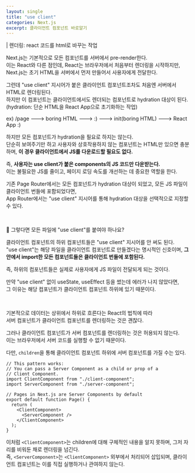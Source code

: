 ```yaml
---
layout: single
title: "use client"
categories: Next.js
excerpt: 클라이언트 컴포넌트 바로알기
---
```


| 렌더링: react 코드를 html로 바꾸는 작업

Next.js는 기본적으로 모든 컴포넌트를 서버에서 pre-render한다.  
이는 React와 다른 점인데, React는 브라우저에서 처음부터 렌더링을 시작하지만, Next.js는 초기 HTML을 서버에서 먼저 만들어서 사용자에게 전달한다.

그런데 "use client" 지시어가 붙은 클라이언트 컴포넌트조차도 처음엔 서버에서 HTML로 렌더링된다.  
하지만 이 컴포넌트는 클라이언트에서도 렌더되는 컴포넌트로 hydration 대상이 된다.  
(hydration: 단순 HTML을 React App으로 초기화하는 작업)

ex) /page ---> boring HTML ---> :) ---> init(boring HTML) ---> React App :)

하지만 모든 컴포넌트가 hydration을 필요로 하지는 않는다.  
단순히 보여주기만 하고 사용자와 상호작용하지 않는 컴포넌트는 HTML만 있으면 충분하며, **이 경우 클라이언트에서 JS를 다운로드할 필요도 없다.**

즉, **사용자는 use client가 붙은 components의 JS 코드만 다운받는다.**  
이는 불필요한 JS를 줄이고, 페이지 로딩 속도를 개선하는 데 중요한 역할을 한다.

기존 Page Router에서는 모든 컴포넌트가 hydration 대상이 되었고, 모든 JS 파일이 클라이언트 번들에 포함되었다면,  
App Router에서는 "use client" 지시어를 통해 hydration 대상을 선택적으로 지정할 수 있다.

<br />

🤔 그렇다면 모든 파일에 "use client"를 붙여야 하나요?

클라이언트 컴포넌트의 하위 컴포넌트들은 "use client" 지시어를 안 써도 된다.  
"use client"는 해당 파일을 클라이언트 컴포넌트로 만들겠다는 명시적인 신호이며, **그 안에서 import한 모든 컴포넌트들은 클라이언트 번들에 포함된다.**

즉, 하위의 컴포넌트들은 실제로 사용자에게 JS 파일이 전달되게 되는 것이다.

만약 "use client" 없이 useState, useEffect 등을 썼는데 에러가 나지 않았다면,  
그 이유는 해당 컴포넌트가 클라이언트 컴포넌트 하위에 있기 때문이다.

<br />

기본적으로 데이터는 상위에서 하위로 흐른다는 React의 법칙에 따라  
서버 컴포넌트가 클라이언트 컴포넌트를 렌더링하는 것은 괜찮다.

그러나 클라이언트 컴포넌트가 서버 컴포넌트를 렌더링하는 것은 허용되지 않는다.  
이는 브라우저에서 서버 코드를 실행할 수 없기 때문이다.

다만, `children`을 통해 클라이언트 컴포넌트 하위에 서버 컴포넌트를 가질 수는 있다.

```tsx
// This pattern works:
// You can pass a Server Component as a child or prop of a
// Client Component.
import ClientComponent from "./client-component";
import ServerComponent from "./server-component";

// Pages in Next.js are Server Components by default
export default function Page() {
  return (
    <ClientComponent>
      <ServerComponent />
    </ClientComponent>
  );
}
```

이처럼 `<ClientComponent>`는 children에 대해 구체적인 내용을 알지 못하며, 그저 자리를 비워둔 채로 렌더링을 넘긴다.  
즉, `<ServerComponent>`는 `<ClientComponent>` 외부에서 처리되어 삽입되며, 클라이언트 컴포넌트는 이를 직접 실행하거나 관여하지 않는다.
